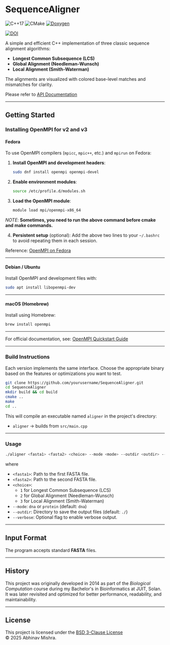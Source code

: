 
# SequenceAligner

![C++17](https://img.shields.io/badge/C%2B%2B-17-blue.svg) ![CMake](https://img.shields.io/badge/CMake-≥3.10-blue.svg)
[![Doxygen](https://img.shields.io/badge/docs-Doxygen-blue)](https://bibymaths.github.io/SequenceAligner/api/index.html)  
 
[![DOI](https://zenodo.org/badge/DOI/10.5281/zenodo.15414690.svg)](https://doi.org/10.5281/zenodo.15414690)

A simple and efficient C++ implementation of three classic sequence alignment algorithms:  
- **Longest Common Subsequence (LCS)**
- **Global Alignment (Needleman-Wunsch)**
- **Local Alignment (Smith-Waterman)**

The alignments are visualized with colored base-level matches and mismatches for clarity.

Please refer to [API Documentation](https://bibymaths.github.io/SequenceAligner/api/index.html)

---

## Getting Started

### Installing OpenMPI for v2 and v3

#### Fedora

To use OpenMPI compilers (`mpicc`, `mpic++`, etc.) and `mpirun` on Fedora:

1. **Install OpenMPI and development headers**:

   ```bash
   sudo dnf install openmpi openmpi-devel
   ```

2. **Enable environment modules**:

   ```bash
   source /etc/profile.d/modules.sh
   ```

3. **Load the OpenMPI module**:

   ```bash
   module load mpi/openmpi-x86_64
   ``` 
   
*NOTE*: **Sometimes, you need to run the above command before cmake and make commands.**

4. **Persistent setup** (optional): Add the above two lines to your `~/.bashrc` to avoid repeating them in each session.

Reference: [OpenMPI on Fedora](https://brandonrozek.com/blog/openmpi-fedora/)

---

#### Debian / Ubuntu

Install OpenMPI and development files with:

```bash
sudo apt install libopenmpi-dev
```

---

#### macOS (Homebrew)

Install using Homebrew:

```bash
brew install openmpi
```

---

For official documentation, see:
[OpenMPI Quickstart Guide](https://docs.open-mpi.org/en/v5.0.x/installing-open-mpi/quickstart.html)

---

### Build Instructions
 
Each version implements the same interface. Choose the appropriate binary based on the features or optimizations you want to test. 

```bash
git clone https://github.com/yourusername/SequenceAligner.git
cd SequenceAligner
mkdir build && cd build
cmake ..
make
cd ..
```

This will compile an executable named `aligner` in the project's directory:

* `aligner` → builds from `src/main.cpp`

---

### Usage

```bash
./aligner <fasta1> <fasta2> <choice> --mode <mode> --outdir <outdir> --verbose
```
where 
- `<fasta1>`: Path to the first FASTA file. 
- `<fasta2>`: Path to the second FASTA file.
- `<choice>`: 
  - `1` for Longest Common Subsequence (LCS)
  - `2` for Global Alignment (Needleman-Wunsch)
  - `3` for Local Alignment (Smith-Waterman) 
- `--mode`: `dna` or `protein` (default: `dna`) 
- `--outdir`: Directory to save the output files (default: `./`) 
- `--verbose`: Optional flag to enable verbose output.
---

## Input Format

The program accepts standard **FASTA** files. 

---

## History

This project was originally developed in 2014 as part of the *Biological Computation* course during my Bachelor's in Bioinformatics at JUIT, Solan. It was later revisited and optimized for better performance, readability, and maintainability.

---

## License

This project is licensed under the [BSD 3-Clause License](./LICENSE)  
© 2025 Abhinav Mishra.